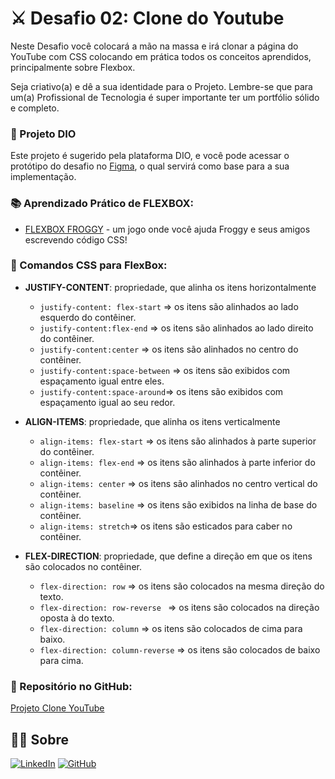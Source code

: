 # ⚔ Desafio 02: Clone do Youtube

Neste Desafio você colocará a mão na massa e irá clonar a página do YouTube com CSS colocando em prática todos os conceitos aprendidos, principalmente sobre Flexbox.

Seja criativo(a) e dê a sua identidade para o Projeto. Lembre-se que para um(a) Profissional de Tecnologia é super importante ter um portfólio sólido e completo.


### 📖 Projeto DIO

Este projeto é sugerido pela plataforma DIO, e você pode acessar o protótipo do desafio no [Figma](https://www.figma.com/file/lrRWUZPKnqMDZrSDJmZxUS/Desafio-de-Flexbox---DIO?type=design&node-id=1-2&mode=design&t=as8qUDYTDbSIxZnh-0), o qual servirá como base para a sua implementação.


### 📚 Aprendizado Prático de FLEXBOX:
 - [FLEXBOX FROGGY](https://flexboxfroggy.com/) - um jogo onde você ajuda Froggy e seus amigos escrevendo código CSS! 


### 🧮 Comandos CSS para FlexBox:


- **JUSTIFY-CONTENT**: propriedade, que alinha os itens horizontalmente
    - `justify-content: flex-start` => os itens são alinhados ao lado esquerdo do contêiner.
    - `justify-content:flex-end` => os itens são alinhados ao lado direito do contêiner.
    - `justify-content:center` => os itens são alinhados no centro do contêiner.
    - `justify-content:space-between` => os itens são exibidos com espaçamento igual entre eles.
    - `justify-content:space-around`=> os itens são exibidos com espaçamento igual ao seu redor.


- **ALIGN-ITEMS**: propriedade, que alinha os itens verticalmente
    - `align-items: flex-start` => os itens são alinhados à parte superior do contêiner.
    - `align-items: flex-end` => os itens são alinhados à parte inferior do contêiner.
    - `align-items: center` => os itens são alinhados no centro vertical do contêiner.
    - `align-items: baseline` => os itens são exibidos na linha de base do contêiner.
    - `align-items: stretch`=> os itens são esticados para caber no contêiner.


- **FLEX-DIRECTION**: propriedade, que define a direção em que os itens são colocados no contêiner. 
    - `flex-direction: row` => os itens são colocados na mesma direção do texto.
    - `flex-direction: row-reverse ` => os itens são colocados na direção oposta à do texto.
    - `flex-direction: column` => os itens são colocados de cima para baixo.
    - `flex-direction: column-reverse` => os itens são colocados de baixo para cima.


### 💽 Repositório no GitHub:

<a href="https://flavioalessandropereira.github.io/trilha-css-desafio-02-Youtube/" onclick="window.open(this.href); return false;">Projeto Clone YouTube</a>


## 👨‍💻 Sobre
[![LinkedIn](https://img.shields.io/badge/LinkedIn-blue?style=for-the-badge&logo=linkedin&logoColor=white)](https://www.linkedin.com/in/flavioalessandropereira/)
[![GitHub](https://img.shields.io/badge/github-black?style=for-the-badge&logo=github&logoColor=white)](https://github.com/flavioalessandropereira)

